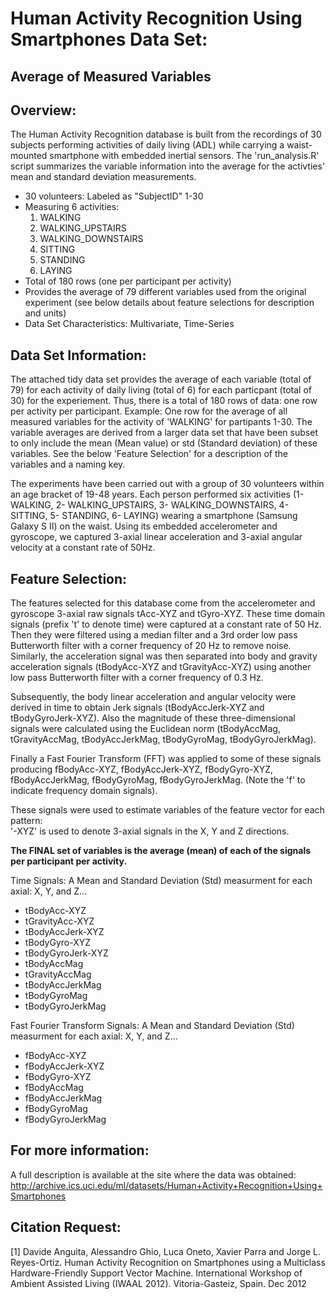 Human Activity Recognition Using Smartphones Data Set:
============================== 
## Average of Measured Variables

Overview:
-----------------------------
The Human Activity Recognition database is built from the recordings of 30 subjects performing activities of daily living (ADL) while carrying a waist-mounted smartphone with embedded inertial sensors. The 'run_analysis.R' script summarizes the variable information into the average for the activties' mean and standard deviation measurements. 

* 30 volunteers: Labeled as "SubjectID" 1-30
* Measuring 6 activities:
  1. WALKING
  2. WALKING_UPSTAIRS
  3. WALKING_DOWNSTAIRS
  4. SITTING
  5. STANDING
  6. LAYING
* Total of 180 rows (one per participant per activity)
* Provides the average of 79 different variables used from the original experiment (see below details about feature selections for description and units)
* Data Set Characteristics: Multivariate, Time-Series


Data Set Information:
------------------------------
The attached tidy data set provides the average of each variable (total of 79) for each activity of daily living (total of 6) for each particpant (total of 30) for the experiement. Thus, there is a total of 180 rows of data: one row per activity per participant. Example: One row for the average of all measured variables for the activity of 'WALKING' for partipants 1-30. The variable averages are derived from a larger data set that have been subset to only include the mean (Mean value) or std (Standard deviation) of these variables. See the below 'Feature Selection' for a description of the variables and a naming key.

The experiments have been carried out with a group of 30 volunteers within an age bracket of 19-48 years. Each person performed six activities (1- WALKING, 2- WALKING_UPSTAIRS, 3- WALKING_DOWNSTAIRS, 4- SITTING, 5- STANDING, 6- LAYING) wearing a smartphone (Samsung Galaxy S II) on the waist. Using its embedded accelerometer and gyroscope, we captured 3-axial linear acceleration and 3-axial angular velocity at a constant rate of 50Hz.


Feature Selection:
------------------------------
The features selected for this database come from the accelerometer and gyroscope 3-axial raw signals tAcc-XYZ and tGyro-XYZ. These time domain signals (prefix 't' to denote time) were captured at a constant rate of 50 Hz. Then they were filtered using a median filter and a 3rd order low pass Butterworth filter with a corner frequency of 20 Hz to remove noise. Similarly, the acceleration signal was then separated into body and gravity acceleration signals (tBodyAcc-XYZ and tGravityAcc-XYZ) using another low pass Butterworth filter with a corner frequency of 0.3 Hz. 

Subsequently, the body linear acceleration and angular velocity were derived in time to obtain Jerk signals (tBodyAccJerk-XYZ and tBodyGyroJerk-XYZ). Also the magnitude of these three-dimensional signals were calculated using the Euclidean norm (tBodyAccMag, tGravityAccMag, tBodyAccJerkMag, tBodyGyroMag, tBodyGyroJerkMag). 

Finally a Fast Fourier Transform (FFT) was applied to some of these signals producing fBodyAcc-XYZ, fBodyAccJerk-XYZ, fBodyGyro-XYZ, fBodyAccJerkMag, fBodyGyroMag, fBodyGyroJerkMag. (Note the 'f' to indicate frequency domain signals). 

These signals were used to estimate variables of the feature vector for each pattern:  
'-XYZ' is used to denote 3-axial signals in the X, Y and Z directions.

<b>The FINAL set of variables is the average (mean) of each of the signals per participant per activity.</b>

Time Signals: A Mean and Standard Deviation (Std) measurment for each axial: X, Y, and Z...
* tBodyAcc-XYZ
* tGravityAcc-XYZ
* tBodyAccJerk-XYZ
* tBodyGyro-XYZ
* tBodyGyroJerk-XYZ
* tBodyAccMag
* tGravityAccMag
* tBodyAccJerkMag
* tBodyGyroMag
* tBodyGyroJerkMag

Fast Fourier Transform Signals: A Mean and Standard Deviation (Std) measurment for each axial: X, Y, and Z...
* fBodyAcc-XYZ
* fBodyAccJerk-XYZ
* fBodyGyro-XYZ
* fBodyAccMag
* fBodyAccJerkMag
* fBodyGyroMag
* fBodyGyroJerkMag



## For more information:
A full description is available at the site where the data was obtained: 
http://archive.ics.uci.edu/ml/datasets/Human+Activity+Recognition+Using+Smartphones


## Citation Request:
[1] Davide Anguita, Alessandro Ghio, Luca Oneto, Xavier Parra and Jorge L. Reyes-Ortiz. Human Activity Recognition on Smartphones using a Multiclass Hardware-Friendly Support Vector Machine. International Workshop of Ambient Assisted Living (IWAAL 2012). Vitoria-Gasteiz, Spain. Dec 2012
